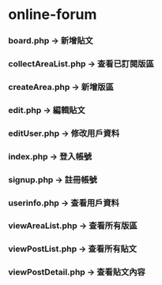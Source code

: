 ﻿# online-forum
### board.php -> 新增貼文
### collectAreaList.php -> 查看已訂閱版區
### createArea.php -> 新增版區
### edit.php -> 編輯貼文
### editUser.php -> 修改用戶資料
### index.php -> 登入帳號
### signup.php -> 註冊帳號
### userinfo.php -> 查看用戶資料
### viewAreaList.php -> 查看所有版區
### viewPostList.php -> 查看所有貼文
### viewPostDetail.php -> 查看貼文內容